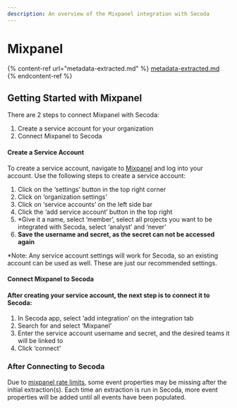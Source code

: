 ```yaml
---
description: An overview of the Mixpanel integration with Secoda
---
```


# Mixpanel

{% content-ref url="metadata-extracted.md" %}
[metadata-extracted.md](metadata-extracted.md)
{% endcontent-ref %}

## Getting Started with Mixpanel

There are 2 steps to connect Mixpanel with Secoda:

1. Create a service account for your organization
2. Connect Mixpanel to Secoda

#### Create a Service Account

To create a service account, navigate to [Mixpanel](https://mixpanel.com/login/) and log into your account. Use the following steps to create a service account:

1. Click on the ‘settings’ button in the top right corner
2. Click on ‘organization settings’
3. Click on ‘service accounts’ on the left side bar
4. Click the ‘add service account’ button in the top right
5. \*Give it a name, select ‘member’, select all projects you want to be integrated with Secoda, select ‘analyst’ and ‘never’
6. **Save the username and secret, as the secret can not be accessed again**

\*Note: Any service account settings will work for Secoda, so an existing account can be used as well. These are just our recommended settings.

#### Connect Mixpanel to Secoda

#### After creating your service account, the next step is to connect it to Secoda:

1. In Secoda app, select ‘add integration’ on the integration tab
2. Search for and select ‘Mixpanel’
3. Enter the service account username and secret, and the desired teams it will be linked to
4. Click ‘connect'

### After Connecting to Secoda

Due to [mixpanel rate limits](https://docs.mixpanel.com/docs/other-bits/rate-limits), some event properties may be missing after the initial extraction(s). Each time an extraction is run in Secoda, more event properties will be added until all events have been populated.
